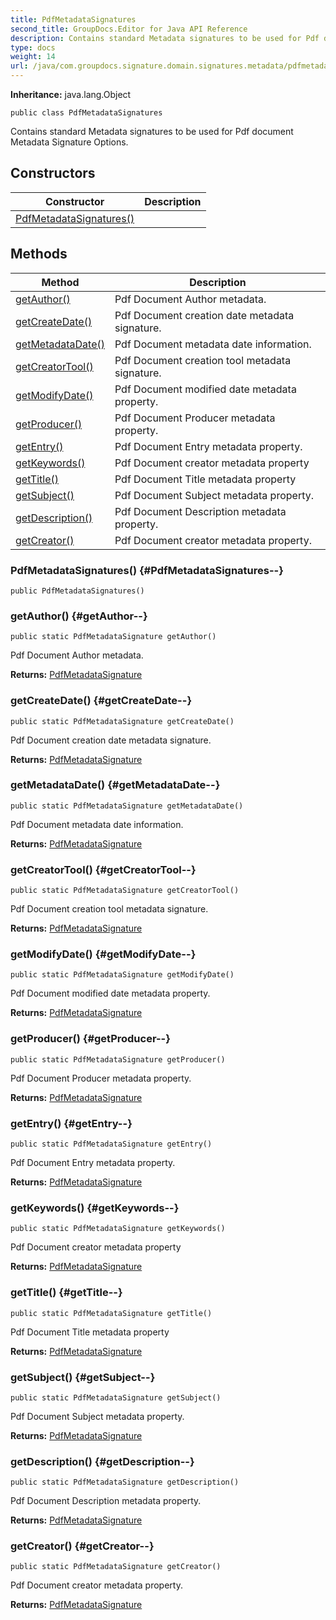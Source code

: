 ```yaml
---
title: PdfMetadataSignatures
second_title: GroupDocs.Editor for Java API Reference
description: Contains standard Metadata signatures to be used for Pdf document Metadata Signature Options.
type: docs
weight: 14
url: /java/com.groupdocs.signature.domain.signatures.metadata/pdfmetadatasignatures/
---
```

**Inheritance:**
java.lang.Object
```
public class PdfMetadataSignatures
```

Contains standard Metadata signatures to be used for Pdf document Metadata Signature Options.
## Constructors

| Constructor | Description |
| --- | --- |
| [PdfMetadataSignatures()](#PdfMetadataSignatures--) |  |
## Methods

| Method | Description |
| --- | --- |
| [getAuthor()](#getAuthor--) | Pdf Document Author metadata. |
| [getCreateDate()](#getCreateDate--) | Pdf Document creation date metadata signature. |
| [getMetadataDate()](#getMetadataDate--) | Pdf Document metadata date information. |
| [getCreatorTool()](#getCreatorTool--) | Pdf Document creation tool metadata signature. |
| [getModifyDate()](#getModifyDate--) | Pdf Document modified date metadata property. |
| [getProducer()](#getProducer--) | Pdf Document Producer metadata property. |
| [getEntry()](#getEntry--) | Pdf Document Entry metadata property. |
| [getKeywords()](#getKeywords--) | Pdf Document creator metadata property |
| [getTitle()](#getTitle--) | Pdf Document Title metadata property |
| [getSubject()](#getSubject--) | Pdf Document Subject metadata property. |
| [getDescription()](#getDescription--) | Pdf Document Description metadata property. |
| [getCreator()](#getCreator--) | Pdf Document creator metadata property. |
### PdfMetadataSignatures() {#PdfMetadataSignatures--}
```
public PdfMetadataSignatures()
```


### getAuthor() {#getAuthor--}
```
public static PdfMetadataSignature getAuthor()
```


Pdf Document Author metadata.

**Returns:**
[PdfMetadataSignature](../../com.groupdocs.signature.domain.signatures.metadata/pdfmetadatasignature)
### getCreateDate() {#getCreateDate--}
```
public static PdfMetadataSignature getCreateDate()
```


Pdf Document creation date metadata signature.

**Returns:**
[PdfMetadataSignature](../../com.groupdocs.signature.domain.signatures.metadata/pdfmetadatasignature)
### getMetadataDate() {#getMetadataDate--}
```
public static PdfMetadataSignature getMetadataDate()
```


Pdf Document metadata date information.

**Returns:**
[PdfMetadataSignature](../../com.groupdocs.signature.domain.signatures.metadata/pdfmetadatasignature)
### getCreatorTool() {#getCreatorTool--}
```
public static PdfMetadataSignature getCreatorTool()
```


Pdf Document creation tool metadata signature.

**Returns:**
[PdfMetadataSignature](../../com.groupdocs.signature.domain.signatures.metadata/pdfmetadatasignature)
### getModifyDate() {#getModifyDate--}
```
public static PdfMetadataSignature getModifyDate()
```


Pdf Document modified date metadata property.

**Returns:**
[PdfMetadataSignature](../../com.groupdocs.signature.domain.signatures.metadata/pdfmetadatasignature)
### getProducer() {#getProducer--}
```
public static PdfMetadataSignature getProducer()
```


Pdf Document Producer metadata property.

**Returns:**
[PdfMetadataSignature](../../com.groupdocs.signature.domain.signatures.metadata/pdfmetadatasignature)
### getEntry() {#getEntry--}
```
public static PdfMetadataSignature getEntry()
```


Pdf Document Entry metadata property.

**Returns:**
[PdfMetadataSignature](../../com.groupdocs.signature.domain.signatures.metadata/pdfmetadatasignature)
### getKeywords() {#getKeywords--}
```
public static PdfMetadataSignature getKeywords()
```


Pdf Document creator metadata property

**Returns:**
[PdfMetadataSignature](../../com.groupdocs.signature.domain.signatures.metadata/pdfmetadatasignature)
### getTitle() {#getTitle--}
```
public static PdfMetadataSignature getTitle()
```


Pdf Document Title metadata property

**Returns:**
[PdfMetadataSignature](../../com.groupdocs.signature.domain.signatures.metadata/pdfmetadatasignature)
### getSubject() {#getSubject--}
```
public static PdfMetadataSignature getSubject()
```


Pdf Document Subject metadata property.

**Returns:**
[PdfMetadataSignature](../../com.groupdocs.signature.domain.signatures.metadata/pdfmetadatasignature)
### getDescription() {#getDescription--}
```
public static PdfMetadataSignature getDescription()
```


Pdf Document Description metadata property.

**Returns:**
[PdfMetadataSignature](../../com.groupdocs.signature.domain.signatures.metadata/pdfmetadatasignature)
### getCreator() {#getCreator--}
```
public static PdfMetadataSignature getCreator()
```


Pdf Document creator metadata property.

**Returns:**
[PdfMetadataSignature](../../com.groupdocs.signature.domain.signatures.metadata/pdfmetadatasignature)
